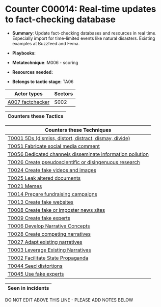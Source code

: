 # Counter C00014: Real-time updates to fact-checking database

* **Summary**: Update fact-checking databases and resources in real time.  Especially import for time-limited events like natural disasters.  Existing examples at Buzzfeed and Fema.

* **Playbooks**: 

* **Metatechnique**: M006 - scoring

* **Resources needed:** 

* **Belongs to tactic stage**: TA06


| Actor types | Sectors |
| ----------- | ------- |
| [A007 factchecker](../generated_pages/actortypes/A007.md) | S002 |



| Counters these Tactics |
| ---------------------- |



| Counters these Techniques |
| ------------------------- |
| [T0001 5Ds (dismiss, distort, distract, dismay, divide)](../generated_pages/techniques/T0001.md) |
| [T0051 Fabricate social media comment](../generated_pages/techniques/T0051.md) |
| [T0056 Dedicated channels disseminate information pollution](../generated_pages/techniques/T0056.md) |
| [T0026 Create pseudoscientific or disingenuous research](../generated_pages/techniques/T0026.md) |
| [T0024 Create fake videos and images](../generated_pages/techniques/T0024.md) |
| [T0025 Leak altered documents](../generated_pages/techniques/T0025.md) |
| [T0021 Memes](../generated_pages/techniques/T0021.md) |
| [T0014 Prepare fundraising campaigns](../generated_pages/techniques/T0014.md) |
| [T0013 Create fake websites](../generated_pages/techniques/T0013.md) |
| [T0008 Create fake or imposter news sites](../generated_pages/techniques/T0008.md) |
| [T0009 Create fake experts](../generated_pages/techniques/T0009.md) |
| [T0006 Develop Narrative Concepts](../generated_pages/techniques/T0006.md) |
| [T0028 Create competing narratives](../generated_pages/techniques/T0028.md) |
| [T0027 Adapt existing narratives](../generated_pages/techniques/T0027.md) |
| [T0003 Leverage Existing Narratives](../generated_pages/techniques/T0003.md) |
| [T0002 Facilitate State Propaganda](../generated_pages/techniques/T0002.md) |
| [T0044 Seed distortions](../generated_pages/techniques/T0044.md) |
| [T0045 Use fake experts](../generated_pages/techniques/T0045.md) |



| Seen in incidents |
| ----------------- |


DO NOT EDIT ABOVE THIS LINE - PLEASE ADD NOTES BELOW